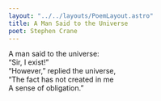 ```yaml
---
layout: "../../layouts/PoemLayout.astro"
title: A Man Said to the Universe
poet: Stephen Crane
---
```


A man said to the universe:  
“Sir, I exist!”  
“However,” replied the universe,  
“The fact has not created in me  
A sense of obligation.”
